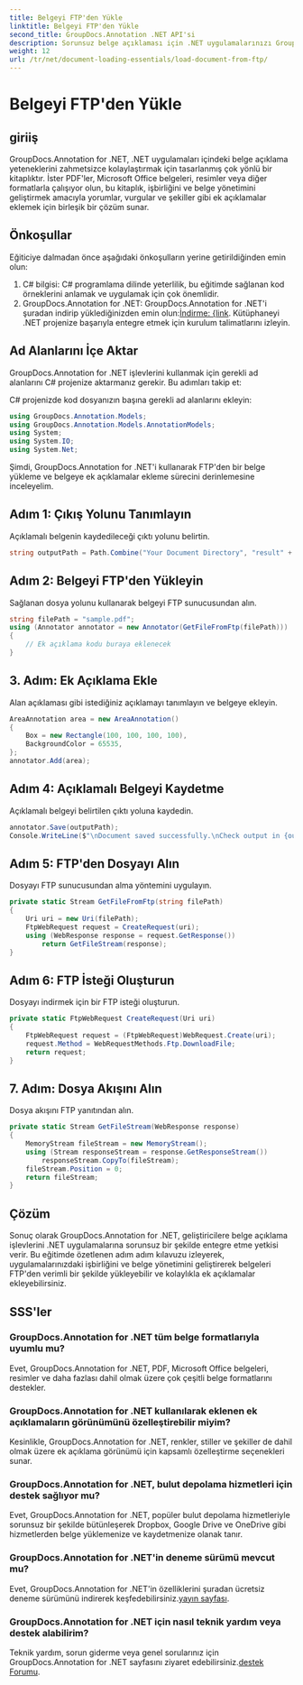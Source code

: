 ```yaml
---
title: Belgeyi FTP'den Yükle
linktitle: Belgeyi FTP'den Yükle
second_title: GroupDocs.Annotation .NET API'si
description: Sorunsuz belge açıklaması için .NET uygulamalarınızı GroupDocs.Annotation ile geliştirin. Adım adım eğitim dahildir.
weight: 12
url: /tr/net/document-loading-essentials/load-document-from-ftp/
---
```


# Belgeyi FTP'den Yükle

## giriiş
GroupDocs.Annotation for .NET, .NET uygulamaları içindeki belge açıklama yeteneklerini zahmetsizce kolaylaştırmak için tasarlanmış çok yönlü bir kitaplıktır. İster PDF'ler, Microsoft Office belgeleri, resimler veya diğer formatlarla çalışıyor olun, bu kitaplık, işbirliğini ve belge yönetimini geliştirmek amacıyla yorumlar, vurgular ve şekiller gibi ek açıklamalar eklemek için birleşik bir çözüm sunar.
## Önkoşullar
Eğiticiye dalmadan önce aşağıdaki önkoşulların yerine getirildiğinden emin olun:
1. C# bilgisi: C# programlama dilinde yeterlilik, bu eğitimde sağlanan kod örneklerini anlamak ve uygulamak için çok önemlidir.
2.  GroupDocs.Annotation for .NET: GroupDocs.Annotation for .NET'i şuradan indirip yüklediğinizden emin olun:[İndirme: {link](https://releases.groupdocs.com/annotation/net/). Kütüphaneyi .NET projenize başarıyla entegre etmek için kurulum talimatlarını izleyin.
## Ad Alanlarını İçe Aktar
GroupDocs.Annotation for .NET işlevlerini kullanmak için gerekli ad alanlarını C# projenize aktarmanız gerekir. Bu adımları takip et:

C# projenizde kod dosyanızın başına gerekli ad alanlarını ekleyin:
```csharp
using GroupDocs.Annotation.Models;
using GroupDocs.Annotation.Models.AnnotationModels;
using System;
using System.IO;
using System.Net;
```

Şimdi, GroupDocs.Annotation for .NET'i kullanarak FTP'den bir belge yükleme ve belgeye ek açıklamalar ekleme sürecini derinlemesine inceleyelim.
## Adım 1: Çıkış Yolunu Tanımlayın
Açıklamalı belgenin kaydedileceği çıktı yolunu belirtin.
```csharp
string outputPath = Path.Combine("Your Document Directory", "result" + Path.GetExtension("input.pdf"));
```
## Adım 2: Belgeyi FTP'den Yükleyin
Sağlanan dosya yolunu kullanarak belgeyi FTP sunucusundan alın.
```csharp
string filePath = "sample.pdf";
using (Annotator annotator = new Annotator(GetFileFromFtp(filePath)))
{
    // Ek açıklama kodu buraya eklenecek
}
```
## 3. Adım: Ek Açıklama Ekle
Alan açıklaması gibi istediğiniz açıklamayı tanımlayın ve belgeye ekleyin.
```csharp
AreaAnnotation area = new AreaAnnotation()
{
    Box = new Rectangle(100, 100, 100, 100),
    BackgroundColor = 65535,
};
annotator.Add(area);
```
## Adım 4: Açıklamalı Belgeyi Kaydetme
Açıklamalı belgeyi belirtilen çıktı yoluna kaydedin.
```csharp
annotator.Save(outputPath);
Console.WriteLine($"\nDocument saved successfully.\nCheck output in {outputPath}.");
```
## Adım 5: FTP'den Dosyayı Alın
Dosyayı FTP sunucusundan alma yöntemini uygulayın.
```csharp
private static Stream GetFileFromFtp(string filePath)
{
    Uri uri = new Uri(filePath);
    FtpWebRequest request = CreateRequest(uri);
    using (WebResponse response = request.GetResponse())
        return GetFileStream(response);
}
```
## Adım 6: FTP İsteği Oluşturun
Dosyayı indirmek için bir FTP isteği oluşturun.
```csharp
private static FtpWebRequest CreateRequest(Uri uri)
{
    FtpWebRequest request = (FtpWebRequest)WebRequest.Create(uri);
    request.Method = WebRequestMethods.Ftp.DownloadFile;
    return request;
}
```
## 7. Adım: Dosya Akışını Alın
Dosya akışını FTP yanıtından alın.
```csharp
private static Stream GetFileStream(WebResponse response)
{
    MemoryStream fileStream = new MemoryStream();
    using (Stream responseStream = response.GetResponseStream())
        responseStream.CopyTo(fileStream);
    fileStream.Position = 0;
    return fileStream;
}
```
## Çözüm
Sonuç olarak GroupDocs.Annotation for .NET, geliştiricilere belge açıklama işlevlerini .NET uygulamalarına sorunsuz bir şekilde entegre etme yetkisi verir. Bu eğitimde özetlenen adım adım kılavuzu izleyerek, uygulamalarınızdaki işbirliğini ve belge yönetimini geliştirerek belgeleri FTP'den verimli bir şekilde yükleyebilir ve kolaylıkla ek açıklamalar ekleyebilirsiniz.
## SSS'ler
### GroupDocs.Annotation for .NET tüm belge formatlarıyla uyumlu mu?
Evet, GroupDocs.Annotation for .NET, PDF, Microsoft Office belgeleri, resimler ve daha fazlası dahil olmak üzere çok çeşitli belge formatlarını destekler.
### GroupDocs.Annotation for .NET kullanılarak eklenen ek açıklamaların görünümünü özelleştirebilir miyim?
Kesinlikle, GroupDocs.Annotation for .NET, renkler, stiller ve şekiller de dahil olmak üzere ek açıklama görünümü için kapsamlı özelleştirme seçenekleri sunar.
### GroupDocs.Annotation for .NET, bulut depolama hizmetleri için destek sağlıyor mu?
Evet, GroupDocs.Annotation for .NET, popüler bulut depolama hizmetleriyle sorunsuz bir şekilde bütünleşerek Dropbox, Google Drive ve OneDrive gibi hizmetlerden belge yüklemenize ve kaydetmenize olanak tanır.
### GroupDocs.Annotation for .NET'in deneme sürümü mevcut mu?
 Evet, GroupDocs.Annotation for .NET'in özelliklerini şuradan ücretsiz deneme sürümünü indirerek keşfedebilirsiniz.[yayın sayfası](https://releases.groupdocs.com/).
### GroupDocs.Annotation for .NET için nasıl teknik yardım veya destek alabilirim?
 Teknik yardım, sorun giderme veya genel sorularınız için GroupDocs.Annotation for .NET sayfasını ziyaret edebilirsiniz.[destek Forumu](https://forum.groupdocs.com/c/annotation/10).